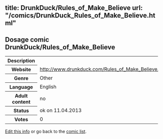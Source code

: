 title: DrunkDuck/Rules_of_Make_Believe
url: "/comics/DrunkDuck_Rules_of_Make_Believe.html"
---
Dosage comic DrunkDuck/Rules_of_Make_Believe
-----------------------------------------

<table class="comicinfo">
<tr>
<th>Description</th><td></td>
</tr>
<tr>
<th>Website</th><td><a href="http://www.drunkduck.com/Rules_of_Make_Believe/">http://www.drunkduck.com/Rules_of_Make_Believe/</a></td>
</tr>
<tr>
<th>Genre</th><td>Other</td>
</tr>
<tr>
<th>Language</th><td>English</td>
</tr>
<tr>
<th>Adult content</th><td>no</td>
</tr>
<tr>
<th>Status</th><td>ok on 11.04.2013</td>
</tr>
<tr>
<th>Votes</th><td>0</div></td>
</tr>
</table>

[Edit this info](/comics/DrunkDuck_Rules_of_Make_Believe_edit.html) or go back to the [comic list](../comic-index.html).
